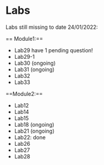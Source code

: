 # Labs

Labs still missing to date 24/01/2022:

== Module1:==
- Lab29 have 1 pending question!
- Lab29-1
- Lab30 (ongoing)
- Lab31 (ongoing)
- Lab32
- Lab33

==Module2:==

- Lab12
- Lab14
- Lab15
- Lab18 (ongoing)
- Lab21 (ongoing)
- Lab22: done
- Lab26
- Lab27
- Lab28